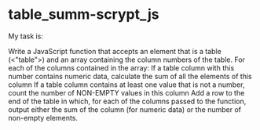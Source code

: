 # table_summ-scrypt_js
My task is:

Write a JavaScript function that accepts an element that is a table (<"table">) and an array containing the column numbers of the table. For each of the columns contained in the array:
If a table column with this number contains numeric data, calculate the sum of all the elements of this column 
If a table column contains at least one value that is not a number, count the number of NON-EMPTY values in this column
Add a row to the end of the table in which, for each of the columns passed to the function, output either the sum of the column (for numeric data) or the number of non-empty elements.
